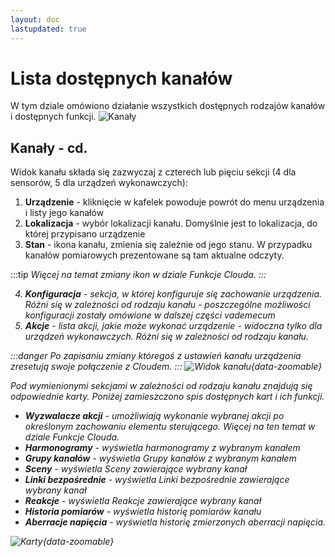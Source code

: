 ```yaml
---
layout: doc
lastupdated: true
---
```

# Lista dostępnych kanałów

W tym dziale omówiono działanie wszystkich dostępnych rodzajów kanałów i dostępnych funkcji.
![Kanały](/img/pl/cloud/kanaly/kanaly.png)

## Kanały - cd.

Widok kanału składa się zazwyczaj z czterech lub pięciu sekcji (4 dla sensorów, 5 dla urządzeń wykonawczych):
1. **Urządzenie** - kliknięcie w kafelek powoduje powrót do menu urządzenia i listy jego kanałów
2. **Lokalizacja** - wybór lokalizacji kanału. Domyślnie jest to lokalizacja, do której przypisano urządzenie
3. **Stan** - ikona kanału, zmienia się zależnie od jego stanu. W przypadku kanałów pomiarowych prezentowane są tam aktualne odczyty. 

:::tip <i/>
Więcej na temat zmiany ikon w dziale Funkcje Clouda.
:::

4. **Konfiguracja** - sekcja, w której konfiguruje się zachowanie urządzenia. Różni się w zależności od rodzaju kanału - poszczególne możliwości konfiguracji zostały omówione w dalszej części vademecum
5. **Akcje** - lista akcji, jakie może wykonać urządzenie - widoczna tylko dla urządzeń wykonawczych. Różni się w zależności od rodzaju kanału.

:::danger <i/>
Po zapisaniu zmiany któregoś z ustawień kanału urządzenia zresetują swoje połączenie z Cloudem.
:::
![Widok kanału](/img/pl/cloud/kanaly/widok_kanalu.png){data-zoomable}

Pod wymienionymi sekcjami w zależności od rodzaju kanału znajdują się odpowiednie karty. Poniżej zamieszczono spis dostępnych kart i ich funkcji.

- **Wyzwalacze akcji** - umożliwiają wykonanie wybranej akcji po określonym zachowaniu elementu sterującego. Więcej na ten temat w dziale Funkcje Clouda.
- **Harmonogramy** - wyświetla harmonogramy z wybranym kanałem
- **Grupy kanałów** - wyświetla Grupy kanałów z wybranym kanałem
- **Sceny** - wyświetla Sceny zawierające wybrany kanał
- **Linki bezpośrednie** - wyświetla Linki bezpośrednie zawierające wybrany kanał
- **Reakcje** - wyświetla Reakcje zawierające wybrany kanał
- **Historia pomiarów** - wyświetla historię pomiarów kanału
- **Aberracje napięcia** - wyświetla historię zmierzonych aberracji napięcia.

![Karty](/img/pl/cloud/kanaly/kanal_karty.png){data-zoomable}